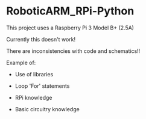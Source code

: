 # RoboticARM_RPi-Python

This project uses a Raspberry Pi 3 Model B+	(2.5A)


Currently this doesn't work!

There are inconsistencies with code and schematics!!


Example of:

- Use of libraries

- Loop 'For' statements

- RPi knowledge

- Basic circuitry knowledge

